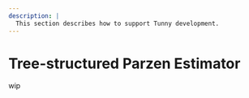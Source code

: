 ```yaml
---
description: |
  This section describes how to support Tunny development.
---
```


# Tree-structured Parzen Estimator

wip
